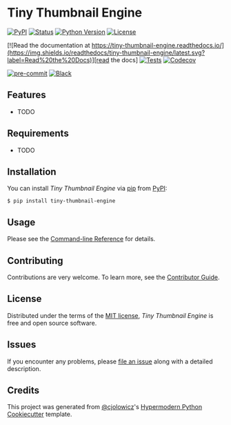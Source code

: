 # Tiny Thumbnail Engine

[![PyPI](https://img.shields.io/pypi/v/tiny-thumbnail-engine.svg)][pypi_]
[![Status](https://img.shields.io/pypi/status/tiny-thumbnail-engine.svg)][status]
[![Python Version](https://img.shields.io/pypi/pyversions/tiny-thumbnail-engine)][python version]
[![License](https://img.shields.io/pypi/l/tiny-thumbnail-engine)][license]

[![Read the documentation at https://tiny-thumbnail-engine.readthedocs.io/](https://img.shields.io/readthedocs/tiny-thumbnail-engine/latest.svg?label=Read%20the%20Docs)][read the docs]
[![Tests](https://github.com/john-parton/tiny-thumbnail-engine/workflows/Tests/badge.svg)][tests]
[![Codecov](https://codecov.io/gh/john-parton/tiny-thumbnail-engine/branch/main/graph/badge.svg)][codecov]

[![pre-commit](https://img.shields.io/badge/pre--commit-enabled-brightgreen?logo=pre-commit&logoColor=white)][pre-commit]
[![Black](https://img.shields.io/badge/code%20style-black-000000.svg)][black]

[pypi_]: https://pypi.org/project/tiny-thumbnail-engine/
[status]: https://pypi.org/project/tiny-thumbnail-engine/
[python version]: https://pypi.org/project/tiny-thumbnail-engine
[read the docs]: https://tiny-thumbnail-engine.readthedocs.io/
[tests]: https://github.com/john-parton/tiny-thumbnail-engine/actions?workflow=Tests
[codecov]: https://app.codecov.io/gh/john-parton/tiny-thumbnail-engine
[pre-commit]: https://github.com/pre-commit/pre-commit
[black]: https://github.com/psf/black

## Features

- TODO

## Requirements

- TODO

## Installation

You can install _Tiny Thumbnail Engine_ via [pip] from [PyPI]:

```console
$ pip install tiny-thumbnail-engine
```

## Usage

Please see the [Command-line Reference] for details.

## Contributing

Contributions are very welcome.
To learn more, see the [Contributor Guide].

## License

Distributed under the terms of the [MIT license][license],
_Tiny Thumbnail Engine_ is free and open source software.

## Issues

If you encounter any problems,
please [file an issue] along with a detailed description.

## Credits

This project was generated from [@cjolowicz]'s [Hypermodern Python Cookiecutter] template.

[@cjolowicz]: https://github.com/cjolowicz
[pypi]: https://pypi.org/
[hypermodern python cookiecutter]: https://github.com/cjolowicz/cookiecutter-hypermodern-python
[file an issue]: https://github.com/john-parton/tiny-thumbnail-engine/issues
[pip]: https://pip.pypa.io/

<!-- github-only -->

[license]: https://github.com/john-parton/tiny-thumbnail-engine/blob/main/LICENSE
[contributor guide]: https://github.com/john-parton/tiny-thumbnail-engine/blob/main/CONTRIBUTING.md
[command-line reference]: https://tiny-thumbnail-engine.readthedocs.io/en/latest/usage.html
